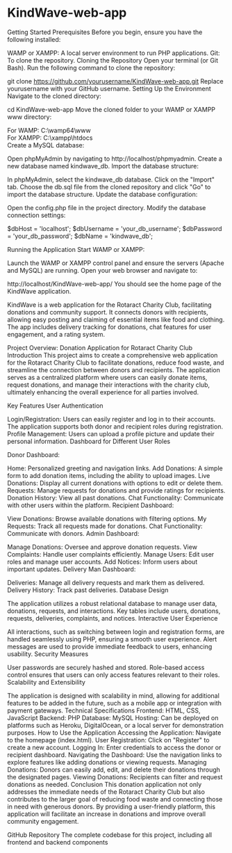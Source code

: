 # KindWave-web-app

Getting Started
Prerequisites
Before you begin, ensure you have the following installed:

WAMP or XAMPP: A local server environment to run PHP applications.
Git: To clone the repository.
Cloning the Repository
Open your terminal (or Git Bash).
Run the following command to clone the repository:

git clone https://github.com/yourusername/KindWave-web-app.git
Replace yourusername with your GitHub username.
Setting Up the Environment
Navigate to the cloned directory:

cd KindWave-web-app
Move the cloned folder to your WAMP or XAMPP www directory:

For WAMP: C:\wamp64\www\
For XAMPP: C:\xampp\htdocs\
Create a MySQL database:

Open phpMyAdmin by navigating to http://localhost/phpmyadmin.
Create a new database named kindwave_db.
Import the database structure:

In phpMyAdmin, select the kindwave_db database.
Click on the "Import" tab.
Choose the db.sql file from the cloned repository and click "Go" to import the database structure.
Update the database configuration:

Open the config.php file in the project directory.
Modify the database connection settings:

$dbHost = 'localhost';
$dbUsername = 'your_db_username';
$dbPassword = 'your_db_password';
$dbName = 'kindwave_db';

Running the Application
Start WAMP or XAMPP:

Launch the WAMP or XAMPP control panel and ensure the servers (Apache and MySQL) are running.
Open your web browser and navigate to:

http://localhost/KindWave-web-app/
You should see the home page of the KindWave application.


KindWave is a web application for the Rotaract Charity Club, facilitating donations and community support. It connects donors with recipients, allowing easy posting and claiming of essential items like food and clothing. The app includes delivery tracking for donations, chat features for user engagement, and a rating system.

Project Overview: Donation Application for Rotaract Charity Club
Introduction
This project aims to create a comprehensive web application for the Rotaract Charity Club to facilitate donations, reduce food waste, and streamline the connection between donors and recipients. The application serves as a centralized platform where users can easily donate items, request donations, and manage their interactions with the charity club, ultimately enhancing the overall experience for all parties involved.

Key Features
User Authentication

Login/Registration: Users can easily register and log in to their accounts. The application supports both donor and recipient roles during registration.
Profile Management: Users can upload a profile picture and update their personal information.
Dashboard for Different User Roles

Donor Dashboard:

Home: Personalized greeting and navigation links.
Add Donations: A simple form to add donation items, including the ability to upload images.
Live Donations: Display all current donations with options to edit or delete them.
Requests: Manage requests for donations and provide ratings for recipients.
Donation History: View all past donations.
Chat Functionality: Communicate with other users within the platform.
Recipient Dashboard:

View Donations: Browse available donations with filtering options.
My Requests: Track all requests made for donations.
Chat Functionality: Communicate with donors.
Admin Dashboard:

Manage Donations: Oversee and approve donation requests.
View Complaints: Handle user complaints efficiently.
Manage Users: Edit user roles and manage user accounts.
Add Notices: Inform users about important updates.
Delivery Man Dashboard:

Deliveries: Manage all delivery requests and mark them as delivered.
Delivery History: Track past deliveries.
Database Design

The application utilizes a robust relational database to manage user data, donations, requests, and interactions. Key tables include users, donations, requests, deliveries, complaints, and notices.
Interactive User Experience

All interactions, such as switching between login and registration forms, are handled seamlessly using PHP, ensuring a smooth user experience.
Alert messages are used to provide immediate feedback to users, enhancing usability.
Security Measures

User passwords are securely hashed and stored.
Role-based access control ensures that users can only access features relevant to their roles.
Scalability and Extensibility

The application is designed with scalability in mind, allowing for additional features to be added in the future, such as a mobile app or integration with payment gateways.
Technical Specifications
Frontend: HTML, CSS, JavaScript
Backend: PHP
Database: MySQL
Hosting: Can be deployed on platforms such as Heroku, DigitalOcean, or a local server for demonstration purposes.
How to Use the Application
Accessing the Application: Navigate to the homepage (index.html).
User Registration: Click on "Register" to create a new account.
Logging In: Enter credentials to access the donor or recipient dashboard.
Navigating the Dashboard: Use the navigation links to explore features like adding donations or viewing requests.
Managing Donations: Donors can easily add, edit, and delete their donations through the designated pages.
Viewing Donations: Recipients can filter and request donations as needed.
Conclusion
This donation application not only addresses the immediate needs of the Rotaract Charity Club but also contributes to the larger goal of reducing food waste and connecting those in need with generous donors. By providing a user-friendly platform, this application will facilitate an increase in donations and improve overall community engagement.

GitHub Repository
The complete codebase for this project, including all frontend and backend components
